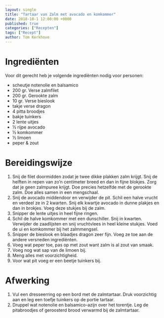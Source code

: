 ```yaml
---
layout: single
title: "Tartaar van Zalm met avocado en komkommer"
date: 2018-10-1 12:00:00 +0000
published: true
categories: ["Recepten"]
tags: ["Recept"]
author: Tom Kerkhove
---
```


# Ingrediënten
Voor dit gerecht heb je volgende ingrediënten nodig voor <aantal> personen:

- scheutje notenolie en balsamico
- 200 gr. Verse zalmfilet
- 200 gr. Gerookte zalm
- 10 gr. Verse bieslook
- takje verse dragon
- 4 pitta broodjes
- bakje tuinkers
- 2 lente uitjes
- ½ rijpe avocado
- ½ komkommer
- ½ limoen
- peper & zout

# Bereidingswijze

1. Snij de filet doormidden zodat je twee dikke plakken zalm krijgt. Snij de helften in repen van zo’n centimeter breed en dan in fijne blokjes. Zorg dat je geen zalmpuree krijgt.  Doe precies hetzelfde met de gerookte zalm. Doe alles samen in een mengschaal.
2. Snij de avocado middendoor en verwijder de pit. Schil een halve vrucht en verdeel ze in 2 kwarten. Snij elk kwartje avocado in dunne plakjes en dan in brokjes. Voeg deze stukjes bij de zalm.
3. Snipper de lente uitjes in heel fijne ringen. 
4. Schil de halve komkommer met een dunschiller. Snij in kwarten. Verwijder de zaadlijsten en snij vruchtvlees in heel kleine stukjes. Voed de ui en komkommer bij het zalmmengsel.
5. Snipper de bieslook en blaadjes dragon zeer fijn. Voeg ze toe aan de andere versneden ingrediënten.
6. Voeg wat peper toe, pas op met zout want zalm is al zout van smaak.
7. Voeg nog wat sap van de limoen bij.
8. Meng alles met voorzichtigheid.
9. Voor wat pit voeg er een beetje tuinkers bij.

# Afwerking

1. Vul een dresseerring op een bord met de zalmtartaar. Druk voorzichtig aan en leg een toefje tuinkers op de portie tartaar.
2. Druppel wat notenolie en balsamico-azijn over het torentje. Leg de pitabroodjes of geroosterd brood verwarmd bij de zalmtartaar.
